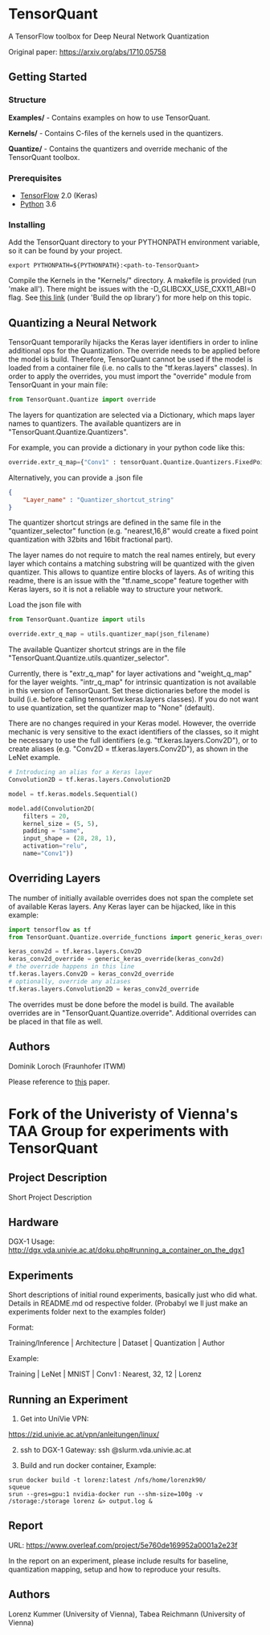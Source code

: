 # TensorQuant

A TensorFlow toolbox for Deep Neural Network Quantization

Original paper: https://arxiv.org/abs/1710.05758

## Getting Started

### Structure

**Examples/** - Contains examples on how to use TensorQuant.

**Kernels/** - Contains C-files of the kernels used in the quantizers.

**Quantize/** - Contains the quantizers and override mechanic of the TensorQuant toolbox.

### Prerequisites

- [TensorFlow](https://www.tensorflow.org/) 2.0 (Keras)
- [Python](https://www.python.org/) 3.6

### Installing

Add the TensorQuant directory to your PYTHONPATH environment variable, so it can be found by your project.
``` shell
export PYTHONPATH=${PYTHONPATH}:<path-to-TensorQuant>
```

Compile the Kernels in the "Kernels/" directory. A makefile is provided (run 'make all'). There might be issues with the -D_GLIBCXX_USE_CXX11_ABI=0 flag. See [this link](https://www.tensorflow.org/extend/adding_an_op) (under 'Build the op library') for more help on this topic.

## Quantizing a Neural Network

TensorQuant temporarily hijacks the Keras layer identifiers in order to inline additional ops for the Quantization.
The override needs to be applied before the model is build. Therefore, TensorQuant cannot be used if the model is loaded from a container file (i.e. no calls to the "tf.keras.layers" classes).
In order to apply the overrides, you must import the "override" module from TensorQuant in your main file:

``` python
from TensorQuant.Quantize import override
```

The layers for quantization are selected via a Dictionary, which maps layer names to quantizers. The available quantizers are in "TensorQuant.Quantize.Quantizers".

For example, you can provide a dictionary in your python code like this:
``` python
override.extr_q_map={"Conv1" : tensorQuant.Quantize.Quantizers.FixedPointQuantizer_nearest(16,8)}
```

Alternatively, you can provide a .json file
```json
{
    "Layer_name" : "Quantizer_shortcut_string"
}
```
The quantizer shortcut strings are defined in the same file in the "quantizer_selector" function (e.g. "nearest,16,8" would create a fixed point quantization with 32bits and 16bit fractional part).

The layer names do not require to match the real names entirely, but every layer which contains a matching substring will be quantized with the given quantizer. This allows to quantize entire blocks of layers. As of writing this readme, there is an issue with the "tf.name_scope" feature together with Keras layers, so it is not a reliable way to structure your network.

Load the json file with
```python
from TensorQuant.Quantize import utils

override.extr_q_map = utils.quantizer_map(json_filename)
```
The available Quantizer shortcut strings are in the file "TensorQuant.Quantize.utils.quantizer_selector".

Currently, there is "extr_q_map" for layer activations and "weight_q_map" for the layer weights. "intr_q_map" for intrinsic quantization is not available in this version of TensorQuant.
Set these dictionaries before the model is build (i.e. before calling tensorflow.keras.layers classes). If you do not want to use quantization, set the quantizer map to "None" (default).

There are no changes required in your Keras model. However, the override mechanic is very sensitive to the exact identifiers of the classes, so it might be necessary to use the full identifiers (e.g. "tf.keras.layers.Conv2D"), or to create aliases (e.g. "Conv2D = tf.keras.layers.Conv2D"), as shown in the LeNet example.
``` python
# Introducing an alias for a Keras layer
Convolution2D = tf.keras.layers.Convolution2D

model = tf.keras.models.Sequential()

model.add(Convolution2D(
    filters = 20,
    kernel_size = (5, 5),
    padding = "same",
    input_shape = (28, 28, 1),
    activation="relu",
    name="Conv1"))
```

## Overriding Layers
The number of initially available overrides does not span the complete set of available Keras layers. Any Keras layer can be hijacked, like in this example:
``` python
import tensorflow as tf
from TensorQuant.Quantize.override_functions import generic_keras_override

keras_conv2d = tf.keras.layers.Conv2D
keras_conv2d_override = generic_keras_override(keras_conv2d)
# the override happens in this line
tf.keras.layers.Conv2D = keras_conv2d_override
# optionally, override any aliases
tf.keras.layers.Convolution2D = keras_conv2d_override
```
The overrides must be done before the model is build. The available overrides are in "TensorQuant.Quantize.override". Additional overrides can be placed in that file as well.

## Authors

Dominik Loroch (Fraunhofer ITWM)

Please reference to [this](https://arxiv.org/abs/1710.05758) paper.

# Fork of the Univeristy of Vienna's TAA Group for experiments with TensorQuant

## Project Description

Short Project Description

## Hardware

DGX-1
Usage: http://dgx.vda.univie.ac.at/doku.php#running_a_container_on_the_dgx1

## Experiments

Short descriptions of initial round experiments, basically just who did what. Details in README.md od respective folder. (Probabyl we ll just make an experiments folder next to the examples folder)

Format:

Training/Inference | Architecture | Dataset | Quantization | Author

Example:

Training | LeNet | MNIST | Conv1 : Nearest, 32, 12 | Lorenz

## Running an Experiment

1) Get into UniVie VPN: 

https://zid.univie.ac.at/vpn/anleitungen/linux/

2) ssh to DGX-1 Gateway: ssh <username>@slurm.vda.univie.ac.at
    
3) Build and run docker container, Example:

```
srun docker build -t lorenz:latest /nfs/home/lorenzk90/
squeue
srun --gres=gpu:1 nvidia-docker run --shm-size=100g -v /storage:/storage lorenz &> output.log &
```

## Report

URL: https://www.overleaf.com/project/5e760de169952a0001a2e23f

In the report on an experiment, please include results for baseline, quantization mapping, setup and how to reproduce your results.

## Authors
Lorenz Kummer (University of Vienna), Tabea Reichmann (University of Vienna)

